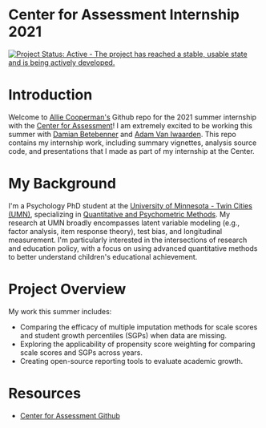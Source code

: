 Center for Assessment Internship 2021
=====================================


[![Project Status: Active - The project has reached a stable, usable state and is being actively developed.](http://www.repostatus.org/badges/0.1.0/active.svg)](https://www.repostatus.org/#active)

# Introduction

Welcome to [Allie Cooperman's](https://github.com/alliecooperman) Github repo for the 2021 summer internship with the
[Center for Assessment](https://www.nciea.org)! I am extremely excited to be working this summer with [Damian Betebenner](https://github.com/dbetebenner) and [Adam Van Iwaarden](https://github.com/adamvi). This repo contains my internship work, including summary vignettes, analysis source code, and presentations that I made as part of my internship at the Center.

# My Background

I'm a Psychology PhD student at the [University of Minnesota - Twin Cities (UMN)](https://twin-cities.umn.edu/), specializing in [Quantitative and Psychometric Methods](https://cla.umn.edu/psychology/graduate/areas-specialization/quantitativepsychometric-methods-qpm).
My research at UMN broadly encompasses latent variable modeling (e.g., factor analysis, item response theory), test bias, and longitudinal measurement.
I'm particularly interested in the intersections of research and education policy, with a focus on using advanced quantitative methods to
better understand children's educational achievement.

# Project Overview

My work this summer includes:

* Comparing the efficacy of multiple imputation methods for scale scores and student growth percentiles (SGPs) when data are missing.
* Exploring the applicability of propensity score weighting for comparing scale scores and SGPs across years. 
* Creating open-source reporting tools to evaluate academic growth.

# Resources

* [Center for Assessment Github](https://github.com/CenterForAssessment)
